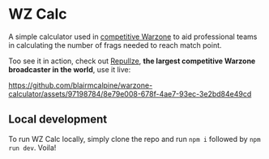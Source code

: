# WZ Calc

A simple calculator used in [competitive Warzone](https://www.callofduty.com/ca/en/warzone) to aid professional teams in calculating the number of frags needed to reach match point.

Too see it in action, check out [Repullze](https://www.twitch.tv/repullze), **the largest competitive Warzone broadcaster in the world**, use it live:

https://github.com/blairmcalpine/warzone-calculator/assets/97198784/8e79e008-678f-4ae7-93ec-3e2bd84e49cd

## Local development

To run WZ Calc locally, simply clone the repo and run `npm i` followed by `npm run dev`. Voila!
